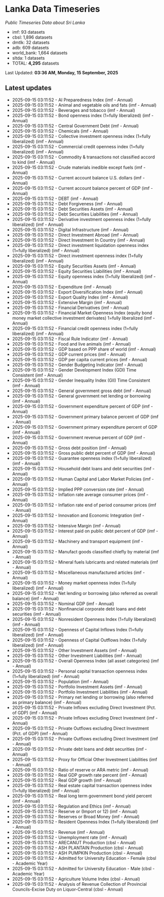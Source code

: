 # Lanka Data Timeseries
*Public Timeseries Data about Sri Lanka*

* imf: 93 datasets
* cbsl: 1,896 datasets
* dmtlk: 32 datasets
* adb: 609 datasets
* world_bank: 1,664 datasets
* sltda: 1 datasets
* TOTAL: **4,295** datasets

Last Updated: **03:36 AM, Monday, 15 September, 2025**

## Latest updates

* 2025-09-15 03:11:52 - AI Preparedness Index (imf - Annual)
* 2025-09-15 03:11:52 - Animal and vegetable oils and fats (imf - Annual)
* 2025-09-15 03:11:52 - Beverages and tobacco (imf - Annual)
* 2025-09-15 03:11:52 - Bond openness index (1=fully liberalized) (imf - Annual)
* 2025-09-15 03:11:52 - Central Government Debt (imf - Annual)
* 2025-09-15 03:11:52 - Chemicals (imf - Annual)
* 2025-09-15 03:11:52 - Collective investment openness index (1=fully liberalized) (imf - Annual)
* 2025-09-15 03:11:52 - Commercial credit openness index (1=fully liberalized) (imf - Annual)
* 2025-09-15 03:11:52 - Commodity & transactions not classified accord to kind (imf - Annual)
* 2025-09-15 03:11:52 - Crude materials inedible except fuels (imf - Annual)
* 2025-09-15 03:11:52 - Current account balance U.S. dollars (imf - Annual)
* 2025-09-15 03:11:52 - Current account balance percent of GDP (imf - Annual)
* 2025-09-15 03:11:52 - DEBT (imf - Annual)
* 2025-09-15 03:11:52 - Debt Forgiveness (imf - Annual)
* 2025-09-15 03:11:52 - Debt Securities Assets (imf - Annual)
* 2025-09-15 03:11:52 - Debt Securities Liabilities (imf - Annual)
* 2025-09-15 03:11:52 - Derivative investment openness index (1=fully liberalized) (imf - Annual)
* 2025-09-15 03:11:52 - Digital Infrastructure (imf - Annual)
* 2025-09-15 03:11:52 - Direct Investment Abroad (imf - Annual)
* 2025-09-15 03:11:52 - Direct Investment In Country (imf - Annual)
* 2025-09-15 03:11:52 - Direct investment liquidation openness index (1=fully liberalized) (imf - Annual)
* 2025-09-15 03:11:52 - Direct investment openness index (1=fully liberalized) (imf - Annual)
* 2025-09-15 03:11:52 - Equity Securities Assets (imf - Annual)
* 2025-09-15 03:11:52 - Equity Securities Liabilities (imf - Annual)
* 2025-09-15 03:11:52 - Equity openness index (1=fully liberalized) (imf - Annual)
* 2025-09-15 03:11:52 - Expenditure (imf - Annual)
* 2025-09-15 03:11:52 - Export Diversification Index (imf - Annual)
* 2025-09-15 03:11:52 - Export Quality Index (imf - Annual)
* 2025-09-15 03:11:52 - Extensive Margin (imf - Annual)
* 2025-09-15 03:11:52 - Financial Derivatives (imf - Annual)
* 2025-09-15 03:11:52 - Financial Market Openness Index (equity bond money market collective investment derivates) 1=fully liberalized (imf - Annual)
* 2025-09-15 03:11:52 - Financial credit openness index (1=fully liberalized) (imf - Annual)
* 2025-09-15 03:11:52 - Fiscal Rule Indicator (imf - Annual)
* 2025-09-15 03:11:52 - Food and live animals (imf - Annual)
* 2025-09-15 03:11:52 - GDP based on PPP share of world (imf - Annual)
* 2025-09-15 03:11:52 - GDP current prices (imf - Annual)
* 2025-09-15 03:11:52 - GDP per capita current prices (imf - Annual)
* 2025-09-15 03:11:52 - Gender Budgeting Indicator (imf - Annual)
* 2025-09-15 03:11:52 - Gender Development Index (GDI) Time Consistent (imf - Annual)
* 2025-09-15 03:11:52 - Gender Inequality Index (GII) Time Consistent (imf - Annual)
* 2025-09-15 03:11:52 - General government gross debt (imf - Annual)
* 2025-09-15 03:11:52 - General government net lending or borrowing (imf - Annual)
* 2025-09-15 03:11:52 - Government expenditure percent of GDP (imf - Annual)
* 2025-09-15 03:11:52 - Government primary balance percent of GDP (imf - Annual)
* 2025-09-15 03:11:52 - Government primary expenditure percent of GDP (imf - Annual)
* 2025-09-15 03:11:52 - Government revenue percent of GDP (imf - Annual)
* 2025-09-15 03:11:52 - Gross debt position (imf - Annual)
* 2025-09-15 03:11:52 - Gross public debt percent of GDP (imf - Annual)
* 2025-09-15 03:11:52 - Guarantee openness index (1=fully liberalized) (imf - Annual)
* 2025-09-15 03:11:52 - Household debt loans and debt securities (imf - Annual)
* 2025-09-15 03:11:52 - Human Capital and Labor Market Policies (imf - Annual)
* 2025-09-15 03:11:52 - Implied PPP conversion rate (imf - Annual)
* 2025-09-15 03:11:52 - Inflation rate average consumer prices (imf - Annual)
* 2025-09-15 03:11:52 - Inflation rate end of period consumer prices (imf - Annual)
* 2025-09-15 03:11:52 - Innovation and Economic Integration (imf - Annual)
* 2025-09-15 03:11:52 - Intensive Margin (imf - Annual)
* 2025-09-15 03:11:52 - Interest paid on public debt percent of GDP (imf - Annual)
* 2025-09-15 03:11:52 - Machinery and transport equipment (imf - Annual)
* 2025-09-15 03:11:52 - Manufact goods classified chiefly by material (imf - Annual)
* 2025-09-15 03:11:52 - Mineral fuels lubricants and related materials (imf - Annual)
* 2025-09-15 03:11:52 - Miscellaneous manufactured articles (imf - Annual)
* 2025-09-15 03:11:52 - Money market openness index (1=fully liberalized) (imf - Annual)
* 2025-09-15 03:11:52 - Net lending or borrowing (also referred as overall balance) (imf - Annual)
* 2025-09-15 03:11:52 - Nominal GDP (imf - Annual)
* 2025-09-15 03:11:52 - Nonfinancial corporate debt loans and debt securities (imf - Annual)
* 2025-09-15 03:11:52 - Nonresident Openness Index (1=fully liberalized) (imf - Annual)
* 2025-09-15 03:11:52 - Openness of Capital Inflows Index (1=fully liberalized) (imf - Annual)
* 2025-09-15 03:11:52 - Openness of Capital Outflows Index (1=fully liberalized) (imf - Annual)
* 2025-09-15 03:11:52 - Other Investment Assets (imf - Annual)
* 2025-09-15 03:11:52 - Other Investment Liabilities (imf - Annual)
* 2025-09-15 03:11:52 - Overall Openness Index (all asset categories) (imf - Annual)
* 2025-09-15 03:11:52 - Personal capital transaction openness index (1=fully liberalized) (imf - Annual)
* 2025-09-15 03:11:52 - Population (imf - Annual)
* 2025-09-15 03:11:52 - Portfolio Investment Assets (imf - Annual)
* 2025-09-15 03:11:52 - Portfolio Investment Liabilities (imf - Annual)
* 2025-09-15 03:11:52 - Primary net lending or borrowing (also referred as primary balance) (imf - Annual)
* 2025-09-15 03:11:52 - Private Inflows excluding Direct Investment (Pct. of GDP) (imf - Annual)
* 2025-09-15 03:11:52 - Private Inflows excluding Direct Investment (imf - Annual)
* 2025-09-15 03:11:52 - Private Outflows excluding Direct Investment (Pct. of GDP) (imf - Annual)
* 2025-09-15 03:11:52 - Private Outflows excluding Direct Investment (imf - Annual)
* 2025-09-15 03:11:52 - Private debt loans and debt securities (imf - Annual)
* 2025-09-15 03:11:52 - Proxy for Official Other Investment Liabilities (imf - Annual)
* 2025-09-15 03:11:52 - Ratio of reserve or ARA metric (imf - Annual)
* 2025-09-15 03:11:52 - Real GDP growth rate percent (imf - Annual)
* 2025-09-15 03:11:52 - Real GDP growth (imf - Annual)
* 2025-09-15 03:11:52 - Real estate capital transaction openness index (1=fully liberalized) (imf - Annual)
* 2025-09-15 03:11:52 - Real long term government bond yield percent (imf - Annual)
* 2025-09-15 03:11:52 - Regulation and Ethics (imf - Annual)
* 2025-09-15 03:11:52 - Reserve or (Import or 12) (imf - Annual)
* 2025-09-15 03:11:52 - Reserves or Broad Money (imf - Annual)
* 2025-09-15 03:11:52 - Resident Openness Index (1=fully liberalized) (imf - Annual)
* 2025-09-15 03:11:52 - Revenue (imf - Annual)
* 2025-09-15 03:11:52 - Unemployment rate (imf - Annual)
* 2025-09-15 03:11:52 - ARECANUT Production (cbsl - Annual)
* 2025-09-15 03:11:52 - ASH PLANTAIN Production (cbsl - Annual)
* 2025-09-15 03:11:52 - ASH PUMPKIN Production (cbsl - Annual)
* 2025-09-15 03:11:52 - Admitted for University Education - Female (cbsl - Academic Year)
* 2025-09-15 03:11:52 - Admitted for University Education - Male (cbsl - Academic Year)
* 2025-09-15 03:11:52 - Agriculture Volume Index (cbsl - Annual)
* 2025-09-15 03:11:52 - Analysis of Revenue Collection of Provincial Councils-Excise Duty on Liquor-Central (cbsl - Annual)